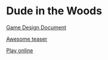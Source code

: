 # Dude in the Woods

[Game Design Document](https://github.com/Markusyli/fundamentals-of-game-dev/blob/main/Game%20Design%20Document%20-%20final.pdf)

[Awesome teaser](https://youtu.be/4rjgBvOl6-4)

[Play online](https://play.unity.com/mg/other/dude-in-the-woods-1)
